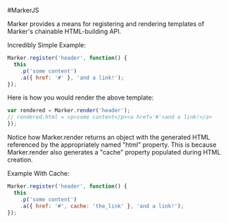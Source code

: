 #MarkerJS

Marker provides a means for registering and rendering templates of Marker's chainable HTML-building API.

Incredibly Simple Example:
```Javascript
Marker.register('header', function() {
  this
    .p('some content')
    .a({ href: '#' }, 'and a link!');
});
```

Here is how you would render the above template:
```Javascript
var rendered = Marker.render('header'); 
// rendered.html = <p>some content</p><a href='#'>and a link!</a>
});
```

Notice how Marker.render returns an object with the generated HTML referenced by the appropriately named "html" property. This is because 
Marker.render also generates a "cache" property populated during HTML creation.

Example With Cache:
```Javascript
Marker.register('header', function() {
  this
    .p('some content')
    .a({ href: '#', cache: 'the_link' }, 'and a link!');
});
```
